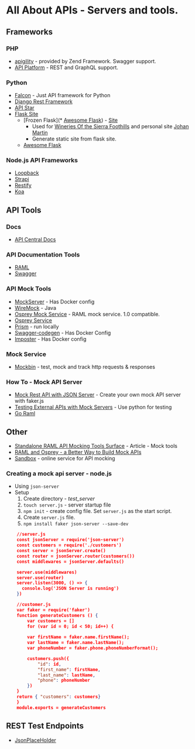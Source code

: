 # All About APIs - Servers and tools.

## Frameworks
### PHP
* [apigility](https://apigility.org/) - provided by Zend Framework. Swagger support.
* [API Platform](https://api-platform.com/) - REST and GraphQL support.

### Python
* [Falcon](https://falconframework.org/) - Just API framework for Python
* [Django Rest Framework](http://www.django-rest-framework.org/)
* [API Star](https://github.com/encode/apistar)
* [Flask Site](http://flask.pocoo.org)
    * [Frozen Flask](* [Awesome Flask](https://github.com/humiaozuzu/awesome-flask)) - [Site](https://pythonhosted.org/Frozen-Flask/)
        * Used for [Wineries Of the Sierra Foothills](http://www.wineriesofthesierrafoothills.com) and personal site [Johan Martin](http://www.johan-martin.com)
        * Generate static site from flask site.
    * [Awesome Flask](https://github.com/humiaozuzu/awesome-flask)

### Node.js API Frameworks
* [Loopback](https://loopback.io/)
* [Strapi](https://strapi.io/)
* [Restify](http://restify.com/)
* [Koa](http://koajs.com/)

## API Tools
### Docs
* [API Central Docs](https://devdocs.io/)
### API Documentation Tools
* [RAML](http://raml.org/)
* [Swagger](http://swagger.io/)
### API Mock Tools
* [MockServer](https://www.mock-server.com) - Has Docker config
* [WireMock](https://github.com/tomakehurst/wiremock) - Java
* [Osprey Mock Service](https://github.com/mulesoft-labs/osprey-mock-service) - RAML mock service. 1.0 compatible.
* [Osprey Service](https://github.com/mulesoft/osprey)
* [Prism](http://stoplight.io/platform/prism/) - run locally
* [Swagger-codegen](https://github.com/swagger-api/swagger-codegen) - Has Docker Config
* [Imposter](https://github.com/outofcoffee/imposter) - Has Docker config

### Mock Service
* [Mockbin](http://mockbin.com/) - test, mock and track http requests & responses

### How To - Mock API Server
* [Mock Rest API with JSON Server](https://coligo.io/create-mock-rest-api-with-json-server/) - Create your own mock API server with faker.js
* [Testing External APIs with Mock Servers](https://realpython.com/blog/python/testing-third-party-apis-with-mock-servers/) - Use python for testing
* [Go Raml](https://github.com/Jumpscale/go-raml)

## Other
* [Standalone RAML API Mocking Tools Surface](https://www.programmableweb.com/news/standalone-raml-api-mocking-tools-surface/2015/08/13) - Article - Mock tools
* [RAML and Osprey - a Better Way to Build Mock APIs](https://www.tcias.co.uk/blog/2015/03/11/raml-and-osprey-a-better-way-to-build-mock-apis/)
* [Sandbox](https://getsandbox.com/) - online service for API mocking

### Creating a mock api server - node.js
* Using `json-server`
* Setup
    1. Create directory - *test_server*
    1. `touch server.js` - server startup file
    1. `npm init` - create config file. Set `server.js` as the start script.
    1. Create `server.js` file.
    1. `npm install faker json-server --save-dev`

```json
    //server.js
    const jsonServer = require('json-server')
    const customers = require('./customers')
    const server = jsonServer.create()
    const router = jsonServer.router(customers())
    const middlewares = jsonServer.defaults()

    server.use(middlewares)
    server.use(router)
    server.listen(3000, () => {
      console.log('JSON Server is running')
    })

    //customer.js
    var faker = require('faker')
    function generateCustomers () {
        var customers = []
        for (var id = 0; id < 50; id++) {
      
        var firstName = faker.name.firstName();
        var lastName = faker.name.lastName();
        var phoneNumber = faker.phone.phoneNumberFormat();

        customers.push({
            "id": id,
            "first_name": firstName,
            "last_name": lastName,
            "phone": phoneNumber
        })
    }
    return { "customers": customers}
    }
    module.exports = generateCustomers
```

## REST Test Endpoints
* [JsonPlaceHolder](https://jsonplaceholder.typicode.com/)
